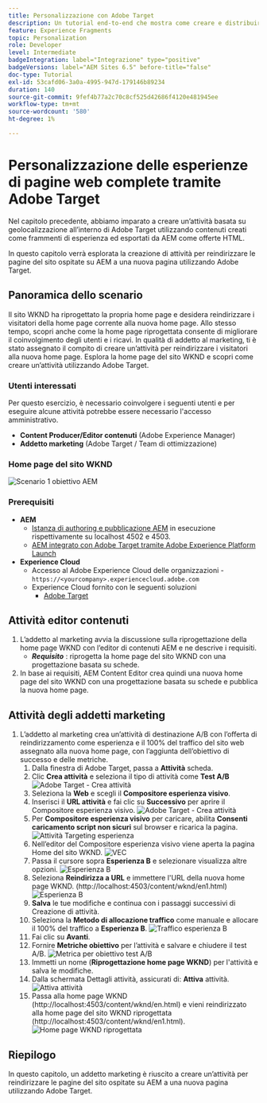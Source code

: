```yaml
---
title: Personalizzazione con Adobe Target
description: Un tutorial end-to-end che mostra come creare e distribuire esperienze personalizzate utilizzando Adobe Target.
feature: Experience Fragments
topic: Personalization
role: Developer
level: Intermediate
badgeIntegration: label="Integrazione" type="positive"
badgeVersions: label="AEM Sites 6.5" before-title="false"
doc-type: Tutorial
exl-id: 53cafd06-3a0a-4995-947d-179146b89234
duration: 140
source-git-commit: 9fef4b77a2c70c8cf525d42686f4120e481945ee
workflow-type: tm+mt
source-wordcount: '580'
ht-degree: 1%

---
```


# Personalizzazione delle esperienze di pagine web complete tramite Adobe Target

Nel capitolo precedente, abbiamo imparato a creare un’attività basata su geolocalizzazione all’interno di Adobe Target utilizzando contenuti creati come frammenti di esperienza ed esportati da AEM come offerte HTML.

In questo capitolo verrà esplorata la creazione di attività per reindirizzare le pagine del sito ospitate su AEM a una nuova pagina utilizzando Adobe Target.

## Panoramica dello scenario

Il sito WKND ha riprogettato la propria home page e desidera reindirizzare i visitatori della home page corrente alla nuova home page. Allo stesso tempo, scopri anche come la home page riprogettata consente di migliorare il coinvolgimento degli utenti e i ricavi. In qualità di addetto al marketing, ti è stato assegnato il compito di creare un’attività per reindirizzare i visitatori alla nuova home page. Esplora la home page del sito WKND e scopri come creare un’attività utilizzando Adobe Target.

### Utenti interessati

Per questo esercizio, è necessario coinvolgere i seguenti utenti e per eseguire alcune attività potrebbe essere necessario l&#39;accesso amministrativo.

* **Content Producer/Editor contenuti** (Adobe Experience Manager)
* **Addetto marketing** (Adobe Target / Team di ottimizzazione)

### Home page del sito WKND

![Scenario 1 obiettivo AEM](assets/personalization-use-case-2/aem-target-use-case-2.png)

### Prerequisiti

* **AEM**
   * [Istanza di authoring e pubblicazione AEM](./implementation.md#getting-aem) in esecuzione rispettivamente su localhost 4502 e 4503.
   * [AEM integrato con Adobe Target tramite Adobe Experience Platform Launch](./using-launch-adobe-io.md#aem-target-using-launch-by-adobe)
* **Experience Cloud**
   * Accesso al Adobe Experience Cloud delle organizzazioni - `https://<yourcompany>.experiencecloud.adobe.com`
   * Experience Cloud fornito con le seguenti soluzioni
      * [Adobe Target](https://experiencecloud.adobe.com)

## Attività editor contenuti

1. L’addetto al marketing avvia la discussione sulla riprogettazione della home page WKND con l’editor di contenuti AEM e ne descrive i requisiti.
   * ***Requisito*** : riprogetta la home page del sito WKND con una progettazione basata su schede.
2. In base ai requisiti, AEM Content Editor crea quindi una nuova home page del sito WKND con una progettazione basata su schede e pubblica la nuova home page.

## Attività degli addetti marketing

1. L’addetto al marketing crea un’attività di destinazione A/B con l’offerta di reindirizzamento come esperienza e il 100% del traffico del sito web assegnato alla nuova home page, con l’aggiunta dell’obiettivo di successo e delle metriche.
   1. Dalla finestra di Adobe Target, passa a **Attività** scheda.
   2. Clic **Crea attività** e seleziona il tipo di attività come **Test A/B**
      ![Adobe Target - Crea attività](assets/personalization-use-case-2/create-ab-activity.png)
   3. Seleziona la **Web** e scegli il **Compositore esperienza visivo**.
   4. Inserisci il **URL attività** e fai clic su **Successivo** per aprire il Compositore esperienza visivo.
      ![Adobe Target - Crea attività](assets/personalization-use-case-2/create-activity-ab-name.png)
   5. Per **Compositore esperienza visivo** per caricare, abilita **Consenti caricamento script non sicuri** sul browser e ricarica la pagina.
      ![Attività Targeting esperienza](assets/personalization-use-case-1/load-unsafe-scripts.png)
   6. Nell’editor del Compositore esperienza visivo viene aperta la pagina Home del sito WKND.
      ![VEC](assets/personalization-use-case-2/vec.png)
   7. Passa il cursore sopra **Esperienza B** e selezionare visualizza altre opzioni.
      ![Esperienza B](assets/personalization-use-case-2/redirect-url.png)
   8. Seleziona **Reindirizza a URL** e immettere l&#39;URL della nuova home page WKND. (http://localhost:4503/content/wknd/en1.html)
      ![Esperienza B](assets/personalization-use-case-2/redirect-url-2.png)
   9. **Salva** le tue modifiche e continua con i passaggi successivi di Creazione di attività.
   10. Seleziona la **Metodo di allocazione traffico** come manuale e allocare il 100% del traffico a **Esperienza B**.
      ![Traffico esperienza B](assets/personalization-use-case-2/traffic.png)
   11. Fai clic su **Avanti**.
   12. Fornire **Metriche obiettivo** per l’attività e salvare e chiudere il test A/B.
      ![Metrica per obiettivo test A/B](assets/personalization-use-case-2/goal-metric.png)
   13. Immetti un nome (**Riprogettazione home page WKND**) per l&#39;attività e salva le modifiche.
   14. Dalla schermata Dettagli attività, assicurati di: **Attiva** attività.
      ![Attiva attività](assets/personalization-use-case-2/ab-activate.png)
   15. Passa alla home page WKND (http://localhost:4503/content/wknd/en.html) e vieni reindirizzato alla home page del sito WKND riprogettata (http://localhost:4503/content/wknd/en1.html).
      ![Home page WKND riprogettata](assets/personalization-use-case-2/WKND-home-page-redesign.png)

## Riepilogo

In questo capitolo, un addetto marketing è riuscito a creare un’attività per reindirizzare le pagine del sito ospitate su AEM a una nuova pagina utilizzando Adobe Target.
